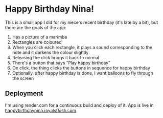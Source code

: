 # Happy Birthday Nina!

This is a small app I did for my niece's recent birthday (it's late by a bit),
but there are the goals of the app:

1. Has a picture of a marimba
2. Rectangles are coloured
3. When you click each rectangle, it plays a sound corresponding to the note
and it darkens the colour slightly
4. Releasing the click brings it back to normal
5. There's a button that says "Play happy birthday"
6. On click, the thing clicks the buttons in sequence for happy birthday
7. Optionally, after happy birthday is done, I want balloons to fly through the
screen


## Deployment

I'm using render.com for a continuous build and deploy of it. App is live in
[happybirthdaynina.royalsflush.com](https://happybirthdaynina.royalsflush.com)
